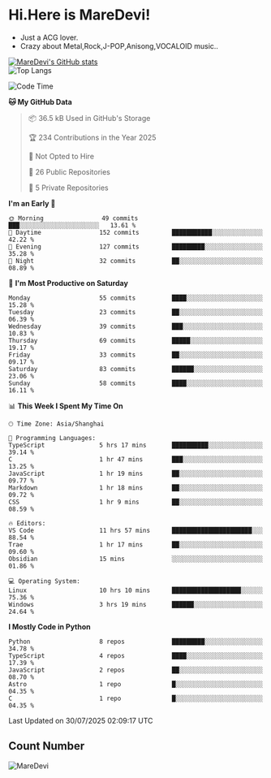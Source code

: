 # Hi.Here is MareDevi!

- Just a ACG lover.
- Crazy about Metal,Rock,J-POP,Anisong,VOCALOID music..

[![MareDevi's GitHub stats](https://github-readme-stats.vercel.app/api?username=MareDevi&show_icons=true&theme=algolia)](https://github.com/anuraghazra/github-readme-stats)  
![Top Langs](https://github-readme-stats.vercel.app/api/top-langs/?username=MareDevi&layout=compact&theme=algolia)

<!--START_SECTION:waka-->
![Code Time](http://img.shields.io/badge/Code%20Time-292%20hrs%2012%20mins-blue)

**🐱 My GitHub Data** 

> 📦 36.5 kB Used in GitHub's Storage 
 > 
> 🏆 234 Contributions in the Year 2025
 > 
> 🚫 Not Opted to Hire
 > 
> 📜 26 Public Repositories 
 > 
> 🔑 5 Private Repositories 
 > 
**I'm an Early 🐤** 

```text
🌞 Morning                49 commits          ███░░░░░░░░░░░░░░░░░░░░░░   13.61 % 
🌆 Daytime                152 commits         ███████████░░░░░░░░░░░░░░   42.22 % 
🌃 Evening                127 commits         █████████░░░░░░░░░░░░░░░░   35.28 % 
🌙 Night                  32 commits          ██░░░░░░░░░░░░░░░░░░░░░░░   08.89 % 
```
📅 **I'm Most Productive on Saturday** 

```text
Monday                   55 commits          ████░░░░░░░░░░░░░░░░░░░░░   15.28 % 
Tuesday                  23 commits          ██░░░░░░░░░░░░░░░░░░░░░░░   06.39 % 
Wednesday                39 commits          ███░░░░░░░░░░░░░░░░░░░░░░   10.83 % 
Thursday                 69 commits          █████░░░░░░░░░░░░░░░░░░░░   19.17 % 
Friday                   33 commits          ██░░░░░░░░░░░░░░░░░░░░░░░   09.17 % 
Saturday                 83 commits          ██████░░░░░░░░░░░░░░░░░░░   23.06 % 
Sunday                   58 commits          ████░░░░░░░░░░░░░░░░░░░░░   16.11 % 
```


📊 **This Week I Spent My Time On** 

```text
🕑︎ Time Zone: Asia/Shanghai

💬 Programming Languages: 
TypeScript               5 hrs 17 mins       ██████████░░░░░░░░░░░░░░░   39.14 % 
C                        1 hr 47 mins        ███░░░░░░░░░░░░░░░░░░░░░░   13.25 % 
JavaScript               1 hr 19 mins        ██░░░░░░░░░░░░░░░░░░░░░░░   09.77 % 
Markdown                 1 hr 18 mins        ██░░░░░░░░░░░░░░░░░░░░░░░   09.72 % 
CSS                      1 hr 9 mins         ██░░░░░░░░░░░░░░░░░░░░░░░   08.59 % 

🔥 Editors: 
VS Code                  11 hrs 57 mins      ██████████████████████░░░   88.54 % 
Trae                     1 hr 17 mins        ██░░░░░░░░░░░░░░░░░░░░░░░   09.60 % 
Obsidian                 15 mins             ░░░░░░░░░░░░░░░░░░░░░░░░░   01.86 % 

💻 Operating System: 
Linux                    10 hrs 10 mins      ███████████████████░░░░░░   75.36 % 
Windows                  3 hrs 19 mins       ██████░░░░░░░░░░░░░░░░░░░   24.64 % 
```

**I Mostly Code in Python** 

```text
Python                   8 repos             █████████░░░░░░░░░░░░░░░░   34.78 % 
TypeScript               4 repos             ████░░░░░░░░░░░░░░░░░░░░░   17.39 % 
JavaScript               2 repos             ██░░░░░░░░░░░░░░░░░░░░░░░   08.70 % 
Astro                    1 repo              █░░░░░░░░░░░░░░░░░░░░░░░░   04.35 % 
C                        1 repo              █░░░░░░░░░░░░░░░░░░░░░░░░   04.35 % 
```




 Last Updated on 30/07/2025 02:09:17 UTC
<!--END_SECTION:waka-->

## Count Number
![MareDevi](https://count.getloli.com/get/@maredevi?theme=moebooru-h)  

<!---
MareDevi/MareDevi is a ✨ special ✨ repository because its `README.md` (this file) appears on your GitHub profile.
You can click the Preview link to take a look at your changes.
--->
